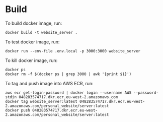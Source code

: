 # Build
To build docker image, run:

```
docker build -t website_server .
```

To test docker image, run:

```
docker run --env-file .env.local -p 3000:3000 website_server
```

To kill docker image, run:

```
docker ps
docker rm -f $(docker ps | grep 3000 | awk '{print $1}')
```

To tag and push image into AWS ECR, run:

```
aws ecr get-login-password | docker login --username AWS --password-stdin 048283574717.dkr.ecr.eu-west-2.amazonaws.com
docker tag website_server:latest 048283574717.dkr.ecr.eu-west-2.amazonaws.com/personal_website/server:latest
docker push 048283574717.dkr.ecr.eu-west-2.amazonaws.com/personal_website/server:latest
```
